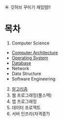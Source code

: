 
:sunny: 깃허브 꾸미기 재밌떵!!
# 목차

1. Computer Science
- [Computer Architecture](https://github.com/lee-june0210/june-Github/blob/main/Computer%20Science/Computer%20Architecture.md)
- [Operating System](https://github.com/lee-june0210/june-Github/blob/main/Computer%20Science/Operating%20System.md)
- [Database](https://github.com/lee-june0210/june-Github/blob/main/Computer%20Science/Database.md)
- Network
- Data Structure
- Software Engineering
2. [알고리즘](https://github.com/lee-june0210/june-Github/tree/main/Algorithm)
3. 웹 프로그래밍(풀스택)
4. 앱 프로그래밍
5. 데이터 프로젝트
6. 서버 인프라(자격증?)
